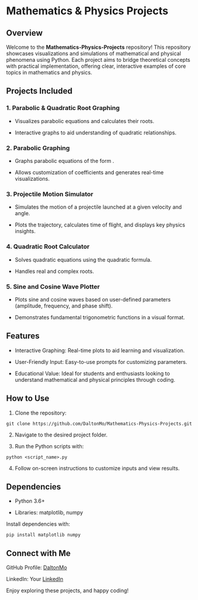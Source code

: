 # Mathematics & Physics Projects

## Overview

Welcome to the **Mathematics-Physics-Projects** repository! This repository showcases visualizations and simulations of mathematical and physical phenomena using Python. Each project aims to bridge theoretical concepts with practical implementation, offering clear, interactive examples of core topics in mathematics and physics.

## Projects Included

### 1. Parabolic & Quadratic Root Graphing

- Visualizes parabolic equations and calculates their roots.

- Interactive graphs to aid understanding of quadratic relationships.

### 2. Parabolic Graphing

- Graphs parabolic equations of the form .

- Allows customization of coefficients and generates real-time visualizations.

### 3. Projectile Motion Simulator

- Simulates the motion of a projectile launched at a given velocity and angle.

- Plots the trajectory, calculates time of flight, and displays key physics insights.

### 4. Quadratic Root Calculator

- Solves quadratic equations  using the quadratic formula.

- Handles real and complex roots.

### 5. Sine and Cosine Wave Plotter

- Plots sine and cosine waves based on user-defined parameters (amplitude, frequency, and phase shift).

- Demonstrates fundamental trigonometric functions in a visual format.

## Features

- Interactive Graphing: Real-time plots to aid learning and visualization.

- User-Friendly Input: Easy-to-use prompts for customizing parameters.

- Educational Value: Ideal for students and enthusiasts looking to understand mathematical and physical principles through coding.

## How to Use

1. Clone the repository:

`git clone https://github.com/DaltonMo/Mathematics-Physics-Projects.git`

2. Navigate to the desired project folder.

3. Run the Python scripts with:

`python <script_name>.py`

4. Follow on-screen instructions to customize inputs and view results.

## Dependencies

- Python 3.6+

- Libraries: matplotlib, numpy

Install dependencies with:

`pip install matplotlib numpy`

## Connect with Me

GitHub Profile: [DaltonMo](https://github.com/DaltonMo)

LinkedIn: Your [LinkedIn](https://linkedin.com/in/dalton-lee-mosley)

Enjoy exploring these projects, and happy coding!
